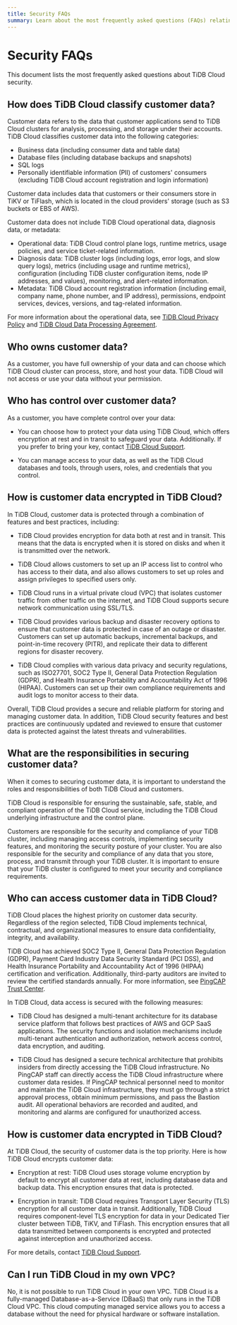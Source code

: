 ```yaml
---
title: Security FAQs
summary: Learn about the most frequently asked questions (FAQs) relating to TiDB Cloud security.
---
```


# Security FAQs

<!-- markdownlint-disable MD026 -->

This document lists the most frequently asked questions about TiDB Cloud security.

## How does TiDB Cloud classify customer data?

Customer data refers to the data that customer applications send to TiDB Cloud clusters for analysis, processing, and storage under their accounts. TiDB Cloud classifies customer data into the following categories:

- Business data (including consumer data and table data)
- Database files (including database backups and snapshots)
- SQL logs
- Personally identifiable information (PII) of customers' consumers (excluding TiDB Cloud account registration and login information)

Customer data includes data that customers or their consumers store in TiKV or TiFlash, which is located in the cloud providers' storage (such as S3 buckets or EBS of AWS).

Customer data does not include TiDB Cloud operational data, diagnosis data, or metadata:

- Operational data: TiDB Cloud control plane logs, runtime metrics, usage policies, and service ticket-related information.
- Diagnosis data: TiDB cluster logs (including logs, error logs, and slow query logs), metrics (including usage and runtime metrics), configuration (including TiDB cluster configuration items, node IP addresses, and values), monitoring, and alert-related information.
- Metadata: TiDB Cloud account registration information (including email, company name, phone number, and IP address), permissions, endpoint services, devices, versions, and tag-related information.

For more information about the operational data, see [TiDB Cloud Privacy Policy](https://www.pingcap.com/privacy-policy/) and [TiDB Cloud Data Processing Agreement](https://www.pingcap.com/legal/data-processing-agreement-for-tidb-cloud-services/).

## Who owns customer data?

As a customer, you have full ownership of your data and can choose which TiDB Cloud cluster can process, store, and host your data. TiDB Cloud will not access or use your data without your permission.

## Who has control over customer data?

As a customer, you have complete control over your data:

- You can choose how to protect your data using TiDB Cloud, which offers encryption at rest and in transit to safeguard your data. Additionally. If you prefer to bring your key, contact [TiDB Cloud Support](/tidb-cloud/tidb-cloud-support.md).

- You can manage access to your data, as well as the TiDB Cloud databases and tools, through users, roles, and credentials that you control.

## How is customer data encrypted in TiDB Cloud?

In TiDB Cloud, customer data is protected through a combination of features and best practices, including:

- TiDB Cloud provides encryption for data both at rest and in transit. This means that the data is encrypted when it is stored on disks and when it is transmitted over the network.

- TiDB Cloud allows customers to set up an IP access list to control who has access to their data, and also allows customers to set up roles and assign privileges to specified users only.

- TiDB Cloud runs in a virtual private cloud (VPC) that isolates customer traffic from other traffic on the internet, and TiDB Cloud supports secure network communication using SSL/TLS.

- TiDB Cloud provides various backup and disaster recovery options to ensure that customer data is protected in case of an outage or disaster. Customers can set up automatic backups, incremental backups, and point-in-time recovery (PITR), and replicate their data to different regions for disaster recovery.

- TiDB Cloud complies with various data privacy and security regulations, such as ISO27701, SOC2 Type II, General Data Protection Regulation (GDPR), and Health Insurance Portability and Accountability Act of 1996 (HIPAA). Customers can set up their own compliance requirements and audit logs to monitor access to their data.

Overall, TiDB Cloud provides a secure and reliable platform for storing and managing customer data. In addition, TiDB Cloud security features and best practices are continuously updated and reviewed to ensure that customer data is protected against the latest threats and vulnerabilities.

## What are the responsibilities in securing customer data?

When it comes to securing customer data, it is important to understand the roles and responsibilities of both TiDB Cloud and customers.

TiDB Cloud is responsible for ensuring the sustainable, safe, stable, and compliant operation of the TiDB Cloud service, including the TiDB Cloud underlying infrastructure and the control plane.

Customers are responsible for the security and compliance of your TiDB cluster, including managing access controls, implementing security features, and monitoring the security posture of your cluster. You are also responsible for the security and compliance of any data that you store, process, and transmit through your TiDB cluster. It is important to ensure that your TiDB cluster is configured to meet your security and compliance requirements.

## Who can access customer data in TiDB Cloud?

TiDB Cloud places the highest priority on customer data security. Regardless of the region selected, TiDB Cloud implements technical, contractual, and organizational measures to ensure data confidentiality, integrity, and availability.

TiDB Cloud has achieved SOC2 Type II, General Data Protection Regulation (GDPR), Payment Card Industry Data Security Standard (PCI DSS), and Health Insurance Portability and Accountability Act of 1996 (HIPAA) certification and verification. Additionally, third-party auditors are invited to review the certified standards annually. For more information, see [PingCAP Trust Center](https://www.pingcap.com/trust-compliance-center).

In TiDB Cloud, data access is secured with the following measures:

- TiDB Cloud has designed a multi-tenant architecture for its database service platform that follows best practices of AWS and GCP SaaS applications. The security functions and isolation mechanisms include multi-tenant authentication and authorization, network access control, data encryption, and auditing.

- TiDB Cloud has designed a secure technical architecture that prohibits insiders from directly accessing the TiDB Cloud infrastructure. No PingCAP staff can directly access the TiDB Cloud infrastructure where customer data resides. If PingCAP technical personnel need to monitor and maintain the TiDB Cloud infrastructure, they must go through a strict approval process, obtain minimum permissions, and pass the Bastion audit. All operational behaviors are recorded and audited, and monitoring and alarms are configured for unauthorized access.

## How is customer data encrypted in TiDB Cloud?

At TiDB Cloud, the security of customer data is the top priority. Here is how TiDB Cloud encrypts customer data:

- Encryption at rest: TiDB Cloud uses storage volume encryption by default to encrypt all customer data at rest, including database data and backup data. This encryption ensures that data is protected.

- Encryption in transit: TiDB Cloud requires Transport Layer Security (TLS) encryption for all customer data in transit. Additionally, TiDB Cloud requires component-level TLS encryption for data in your Dedicated Tier cluster between TiDB, TiKV, and TiFlash. This encryption ensures that all data transmitted between components is encrypted and protected against interception and unauthorized access.

For more details, contact [TiDB Cloud Support](/tidb-cloud/tidb-cloud-support.md).

## Can I run TiDB Cloud in my own VPC?

No, it is not possible to run TiDB Cloud in your own VPC. TiDB Cloud is a fully-managed Database-as-a-Service (DBaaS) that only runs in the TiDB Cloud VPC. This cloud computing managed service allows you to access a database without the need for physical hardware or software installation.
